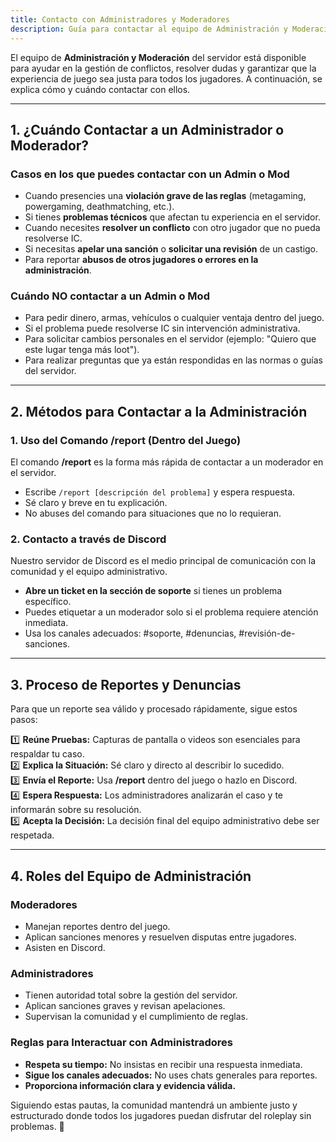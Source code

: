```yaml
---
title: Contacto con Administradores y Moderadores
description: Guía para contactar al equipo de Administración y Moderación del servidor para resolver conflictos y dudas.
---
```


El equipo de **Administración y Moderación** del servidor está disponible para ayudar en la gestión de conflictos, resolver dudas y garantizar que la experiencia de juego sea justa para todos los jugadores. A continuación, se explica cómo y cuándo contactar con ellos.

---

## **1. ¿Cuándo Contactar a un Administrador o Moderador?**

### **Casos en los que puedes contactar con un Admin o Mod**
- Cuando presencies una **violación grave de las reglas** (metagaming, powergaming, deathmatching, etc.).
- Si tienes **problemas técnicos** que afectan tu experiencia en el servidor.
- Cuando necesites **resolver un conflicto** con otro jugador que no pueda resolverse IC.
- Si necesitas **apelar una sanción** o **solicitar una revisión** de un castigo.
- Para reportar **abusos de otros jugadores o errores en la administración**.

### **Cuándo NO contactar a un Admin o Mod**
- Para pedir dinero, armas, vehículos o cualquier ventaja dentro del juego.
- Si el problema puede resolverse IC sin intervención administrativa.
- Para solicitar cambios personales en el servidor (ejemplo: "Quiero que este lugar tenga más loot").
- Para realizar preguntas que ya están respondidas en las normas o guías del servidor.

---

## **2. Métodos para Contactar a la Administración**

### **1. Uso del Comando /report (Dentro del Juego)**
El comando **/report** es la forma más rápida de contactar a un moderador en el servidor.
- Escribe `/report [descripción del problema]` y espera respuesta.
- Sé claro y breve en tu explicación.
- No abuses del comando para situaciones que no lo requieran.

### **2. Contacto a través de Discord**
Nuestro servidor de Discord es el medio principal de comunicación con la comunidad y el equipo administrativo.
- **Abre un ticket en la sección de soporte** si tienes un problema específico.
- Puedes etiquetar a un moderador solo si el problema requiere atención inmediata.
- Usa los canales adecuados: #soporte, #denuncias, #revisión-de-sanciones.

---

## **3. Proceso de Reportes y Denuncias**

Para que un reporte sea válido y procesado rápidamente, sigue estos pasos:

1️⃣ **Reúne Pruebas:** Capturas de pantalla o videos son esenciales para respaldar tu caso.  
2️⃣ **Explica la Situación:** Sé claro y directo al describir lo sucedido.  
3️⃣ **Envía el Reporte:** Usa **/report** dentro del juego o hazlo en Discord.  
4️⃣ **Espera Respuesta:** Los administradores analizarán el caso y te informarán sobre su resolución.  
5️⃣ **Acepta la Decisión:** La decisión final del equipo administrativo debe ser respetada.

---

## **4. Roles del Equipo de Administración**

### **Moderadores**
- Manejan reportes dentro del juego.
- Aplican sanciones menores y resuelven disputas entre jugadores.
- Asisten en Discord.

### **Administradores**
- Tienen autoridad total sobre la gestión del servidor.
- Aplican sanciones graves y revisan apelaciones.
- Supervisan la comunidad y el cumplimiento de reglas.

### **Reglas para Interactuar con Administradores**
- **Respeta su tiempo:** No insistas en recibir una respuesta inmediata.
- **Sigue los canales adecuados:** No uses chats generales para reportes.
- **Proporciona información clara y evidencia válida.**

Siguiendo estas pautas, la comunidad mantendrá un ambiente justo y estructurado donde todos los jugadores puedan disfrutar del roleplay sin problemas. 🚀

